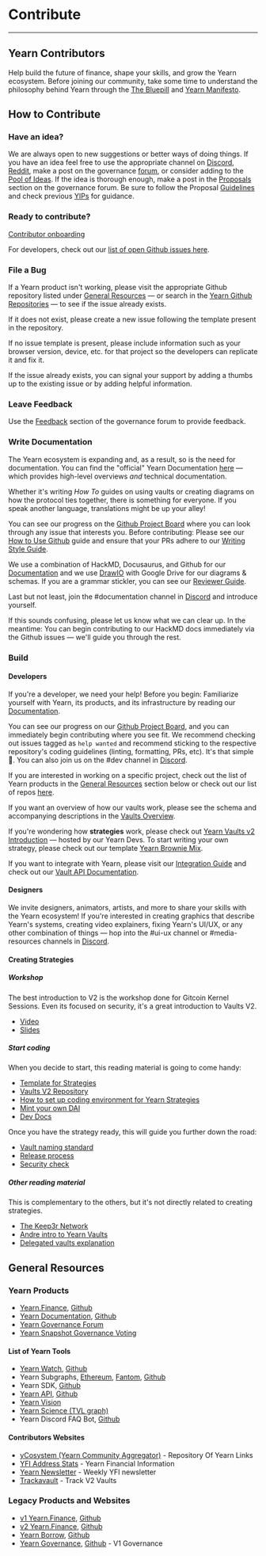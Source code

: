# Contribute

---

## Yearn Contributors

Help build the future of finance, shape your skills, and grow the Yearn ecosystem. Before joining our community, take some time to understand the philosophy behind Yearn through the [The Bluepill](https://yfistory.org/thebluepill) and [Yearn Manifesto](https://gov.yearn.finance/t/how-we-think-about-yearn/7137).

## How to Contribute

### Have an idea?

We are always open to new suggestions or better ways of doing things. If you have an idea feel free to use the appropriate channel on [Discord](https://discord.gg/yearn), [Reddit](https://www.reddit.com/r/yearn_finance/), make a post on the governance [forum](https://gov.yearn.finance/c/general-chat/7), or consider adding to the [Pool of Ideas](https://yearnfinance.notion.site/Pool-of-Ideas-d75383ade9154d8bb6163388c6c2b39b). If the idea is thorough enough, make a post in the [Proposals](https://gov.yearn.finance/c/proposals/5) section on the governance forum. Be sure to follow the Proposal [Guidelines](https://gov.yearn.finance/t/proposal-how-to/106) and check previous [YIPs](https://yips.yearn.finance/all-yip) for guidance.

### Ready to contribute?

[Contributor onboarding](https://yearnfinance.notion.site/yearnfinance)

For developers, check out our [list of open Github issues here](https://contribute.yearn.rocks/).

### File a Bug

If a Yearn product isn't working, please visit the appropriate Github repository listed under [General Resources](#general-resources) — or search in the [Yearn Github Repositories](https://github.com/yearn/) — to see if the issue already exists.

If it does not exist, please create a new issue following the template present in the repository.

If no issue template is present, please include information such as your browser version, device, etc. for that project so the developers can replicate it and fix it.

If the issue already exists, you can signal your support by adding a thumbs up to the existing issue or by adding helpful information.

### Leave Feedback

Use the [Feedback](https://gov.yearn.finance/c/feedback/2) section of the governance forum to provide feedback.

### Write Documentation

The Yearn ecosystem is expanding and, as a result, so is the need for documentation. You can find the "official" Yearn Documentation [here](https://docs.yearn.finance/) — which provides high-level overviews _and_ technical documentation.

Whether it's writing _How To_ guides on using vaults or creating diagrams on how the protocol ties together, there is something for everyone. If you speak another language, translations might be up your alley!

You can see our progress on the [Github Project Board](https://github.com/orgs/yearn/projects/2) where you can look through any issue that interests you. Before contributing: Please see our [How to Use Github](https://hackmd.io/4U35op0ORoGT24lzPhbGNQ) guide and ensure that your PRs adhere to our [Writing Style Guide](https://hackmd.io/dXQecpkJQX6XRy4y7k7j3g).

We use a combination of HackMD, Docusaurus, and Github for our [Documentation](https://docs.yearn.finance/) and we use [DrawIO](https://draw.io) with Google Drive for our diagrams & schemas. If you are a grammar stickler, you can see our [Reviewer Guide](https://hackmd.io/juTKNn3xTpKJgFDo2AglLw).

Last but not least, join the #documentation channel in [Discord](https://discord.gg/freT6YRNSX) and introduce yourself.

If this sounds confusing, please let us know what we can clear up. In the meantime: You can begin contributing to our HackMD docs immediately via the Github issues — we'll guide you through the rest.

### Build

#### Developers

If you're a developer, we need your help! Before you begin: Familiarize yourself with Yearn, its products, and its infrastructure by reading our [Documentation](https://docs.yearn.finance/).

You can see our progress on our [Github Project Board](https://contribute.yearn.farm/good-first-issue.html), and you can immediately begin contributing where you see fit. We recommend checking out issues tagged as `help wanted` and recommend sticking to the respective repository's coding guidelines (linting, formatting, PRs, etc). It's that simple 🙂. You can also join us on the #dev channel in [Discord](https://discord.gg/w89vVxeV9h).

If you are interested in working on a specific project, check out the list of Yearn products in the [General Resources](#general-resources) section below or check out our list of repos [here](https://github.com/orgs/yearn/repositories).

If you want an overview of how our vaults work, please see the schema and accompanying descriptions in the [Vaults Overview](https://docs.yearn.finance/getting-started/products/yvaults/overview).

If you're wondering how **strategies** work, please check out [Yearn Vaults v2 Introduction](https://www.youtube.com/watch?v=C0fsYiCI54g) — hosted by our Yearn Devs. To start writing your own strategy, please check out our template [Yearn Brownie Mix](https://github.com/yearn/brownie-strategy-mix).

If you want to integrate with Yearn, please visit our [Integration Guide](https://docs.yearn.finance/partners/integration_guide) and check out our [Vault API Documentation](https://docs.yearn.finance/vaults/smart-contracts/VaultAPI).

#### Designers

We invite designers, animators, artists, and more to share your skills with the Yearn ecosystem! If you're interested in creating graphics that describe Yearn's systems, creating video explainers, fixing Yearn's UI/UX, or any other combination of things — hop into the #ui-ux channel or #media-resources channels in [Discord](https://discord.gg/H8AVhpz63R).

#### Creating Strategies

##### Workshop

The best introduction to V2 is the workshop done for Gitcoin Kernel Sessions. Even its focused on security, it's a great introduction to Vaults V2.

- [Video](https://www.youtube.com/watch?v=C0fsYiCI54g)
- [Slides](https://docs.google.com/presentation/d/1NsePa_hXV1vsbMixTSRsPKYBHYvmVQf7IvpI_8k4p_k/edit#slide=id.p)

##### Start coding

When you decide to start, this reading material is going to come handy:

- [Template for Strategies](https://github.com/yearn/brownie-strategy-mix)
- [Vaults V2 Repository](https://github.com/yearn/yearn-vaults)
- [How to set up coding environment for Yearn Strategies](https://sambacha.github.io/yearn-vaults/index.html)
- [Mint your own DAI](https://medium.com/ethereum-grid/forking-ethereum-mainnet-mint-your-own-dai-d8b62a82b3f7)
- [Dev Docs](https://docs.yearn.finance/developers/v2/getting-started)

Once you have the strategy ready, this will guide you further down the road:

- [Vault naming standard](https://docs.yearn.finance/developers/v2/naming-convention)
- [Release process](https://docs.yearn.finance/developers/v2/DEPLOYMENT)
- [Security check](https://docs.google.com/document/d/1hBKB73kJPQM71enrG8xoSFj7wxYmczUlgigyq2KkcTE/edit#heading=h.4ieoeyetfrxm)

##### Other reading material

This is complementary to the others, but it's not directly related to creating strategies.

- [The Keep3r Network](https://macarse.medium.com/the-keep3r-network-experiment-bb1c5182bda3)
- [Andre intro to Yearn Vaults](https://medium.com/iearn/yearn-finance-v2-af2c6a6a3613)
- [Delegated vaults explanation](https://medium.com/iearn/delegated-vaults-explained-fa81f1c3fce2)

## General Resources

### Yearn Products

- [Yearn.Finance](https://yearn.finance/), [Github](https://github.com/yearn/yearn-finance-v3)
- [Yearn Documentation](https://docs.yearn.finance/), [Github](https://github.com/yearn/yearn-docs)
- [Yearn Governance Forum](https://gov.yearn.finance/)
- [Yearn Snapshot Governance Voting](https://yearn.snapshot.page/)

#### List of Yearn Tools

- [Yearn Watch](https://yearn.watch/), [Github](https://github.com/yearn/yearn-watch)
- Yearn Subgraphs, [Ethereum](https://thegraph.com/explorer/subgraph?id=0xf50b705e4eaba269dfe954f10c65bd34e6351e0c-0&version=0xf50b705e4eaba269dfe954f10c65bd34e6351e0c-0-0&view=Overview), [Fantom](https://thegraph.com/hosted-service/subgraph/yearn/yearn-vaults-v2-fantom), [Github](https://github.com/yearn/yearn-vaults-v2-subgraph)
- Yearn SDK, [Github](https://github.com/yearn/yearn-sdk)
- [Yearn API](https://api.yearn.finance/v1/chains/1/vaults/all), [Github](https://github.com/yearn/yearn-api)
- [Yearn Vision](https://yearn.vision/)
- [Yearn Science (TVL graph)](https://yearn.science/)
- Yearn Discord FAQ Bot, [Github](https://github.com/dgornjakovic/yfi-faq-bot)

#### Contributors Websites

- [yCosystem (Yearn Community Aggregator)](https://ycosystem.info/) - Repository Of Yearn Links
- [YFI Address Stats](https://www.yfistats.com/) - Yearn Financial Information
- [Yearn Newsletter](https://yearn.substack.com/) - Weekly YFI newsletter
- [Trackavault](https://trackavault.com/) - Track V2 Vaults

### Legacy Products and Websites
- [v1 Yearn.Finance](https://v1.yearn.finance), [Github](https://github.com/yearn/iearn-finance)
- [v2 Yearn.Finance](https://v2.yearn.finance), [Github](https://github.com/yearn/yearn-finance)
- [Yearn Borrow](https://yborrow.finance/), [Github](https://github.com/yearn/iborrow-finance)
- [Yearn Governance](https://ygov.finance/), [Github](https://github.com/yearn/ygov-finance) - V1 Governance
